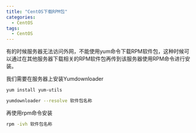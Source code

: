 ```yaml
---
title: "CentOS下载RPM包"
categories:
  - CentOS
tags:
  - CentOS
---
```

有的时候服务器无法访问外网，不能使用yum命令下载RPM软件包，这种时候可以通过在其他服务器下载相关的RPM软件包再传到该服务器使用RPM命令进行安装。

我们需要在服务器上安装Yumdownloader
```bash
yum install yum-utils
```
```bash
yumdownloader --resolve 软件包名称
```
再使用rpm命令安装
```bash
rpm -ivh 软件包名称
```